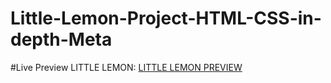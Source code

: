 # Little-Lemon-Project-HTML-CSS-in-depth-Meta

#Live Preview LITTLE LEMON: [LITTLE LEMON PREVIEW](https://little-lemon-project-html-css-in-depth-meta.vercel.app/)

